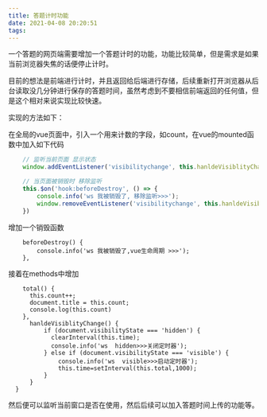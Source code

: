 ```yaml
---
title: 答题计时功能
date: 2021-04-08 20:20:51
tags:
---
```


一个答题的网页端需要增加一个答题计时的功能，功能比较简单，但是需求是如果当前浏览器失焦的话便停止计时。

目前的想法是前端进行计时，并且返回给后端进行存储，后续重新打开浏览器从后台读取没几分钟进行保存的答题时间，虽然考虑到不要相信前端返回的任何值，但是这个相对来说实现比较快速。

实现的方法如下：

在全局的vue页面中，引入一个用来计数的字段，如count，在vue的mounted函数中加入如下代码

```js
    // 监听当前页面 显示状态
    window.addEventListener('visibilitychange', this.hanldeVisiblityChange);

    // 当页面被销毁时 移除监听
    this.$on('hook:beforeDestroy', () => {
        console.info('ws 我被销毁了, 移除监听>>>');
        window.removeEventListener('visibilitychange', this.hanldeVisiblityChange)
    })
```

增加一个销毁函数

```
    beforeDestroy() {
        console.info('ws 我被销毁了,vue生命周期 >>>');
    },
```

接着在methods中增加

```
    total() {
      this.count++;
      document.title = this.count;
      console.log(this.count)
    },
      hanldeVisiblityChange() {
          if (document.visibilityState === 'hidden') {
            clearInterval(this.time);
            console.info('ws  hidden>>>关闭定时器');
          } else if (document.visibilityState === 'visible') {
              console.info('ws  visible>>>启动定时器');
              this.time=setInterval(this.total,1000);
          }
      }
  }
```

然后便可以监听当前窗口是否在使用，然后后续可以加入答题时间上传的功能等。
